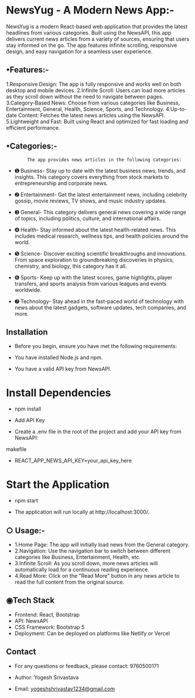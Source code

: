 # NewsYug - A Modern News App:-
   NewsYug is a modern React-based web application that provides the latest headlines from various categories. Built using the NewsAPI, this app delivers current news articles from a variety of sources, ensuring that users stay informed on the go. The app features infinite scrolling, responsive design, and easy navigation for a seamless user experience.

## •Features:-

1.Responsive Design: The app is fully responsive and works well on both desktop and mobile devices.
2.Infinite Scroll: Users can load more articles as they scroll down without the need to navigate between pages.
3.Category-Based News: Choose from various categories like Business, Entertainment, General, Health, Science, Sports, and Technology.
4.Up-to-date Content: Fetches the latest news articles using the NewsAPI.
5.Lightweight and Fast: Built using React and optimized for fast loading and efficient performance.


## •Categories:-
            The app provides news articles in the following categories:

- ➊ Business-
        Stay up to date with the latest business news, trends, and insights. This category covers everything from stock markets to entrepreneurship and corporate news.

- ➋ Entertainment-
            Get the latest entertainment news, including celebrity gossip, movie reviews, TV shows, and music industry updates.
           
- ➌ General-
        This category delivers general news covering a wide range of topics, including politics, culture, and international affairs.

- ➍ Health-
    Stay informed about the latest health-related news. This includes medical research, wellness tips, and health policies around the world.

- ➎ Science-
        Discover exciting scientific breakthroughs and innovations. From space exploration to groundbreaking discoveries in physics, chemistry, and biology, this category has it all.

- ➏ Sports-
       Keep up with the latest scores, game highlights, player transfers, and sports analysis from various leagues and events worldwide.

- ➐ Technology-
          Stay ahead in the fast-paced world of technology with news about the latest gadgets, software updates, tech companies, and more.

## Installation
- Before you begin, ensure you have met the following requirements:

- You have installed Node.js and npm.
- You have a valid API key from NewsAPI.

# Install Dependencies

- npm install

- Add API Key

- Create a .env file in the root of the project and add your API key from NewsAPI:

makefile

- REACT_APP_NEWS_API_KEY=your_api_key_here

# Start the Application

- npm start

- The application will run locally at http://localhost:3000/.

## ○ Usage:-

- 1.Home Page: The app will initially load news from the General category.
- 2.Navigation: Use the navigation bar to switch between different categories like Business, Entertainment, Health, etc.
- 3.Infinite Scroll: As you scroll down, more news articles will automatically load for a continuous reading experience.
- 4.Read More: Click on the "Read More" button in any news article to read the full content from the original source.

## ◉Tech Stack
- Frontend: React, Bootstrap
- API: NewsAPI
- CSS Framework: Bootstrap 5
- Deployment: Can be deployed on platforms like Netlify or Vercel


## Contact
- For any questions or feedback, please contact: 9760500171

- Author: Yogesh Srivastava
- Email: yogeshshrivastav1234@gmail.com

